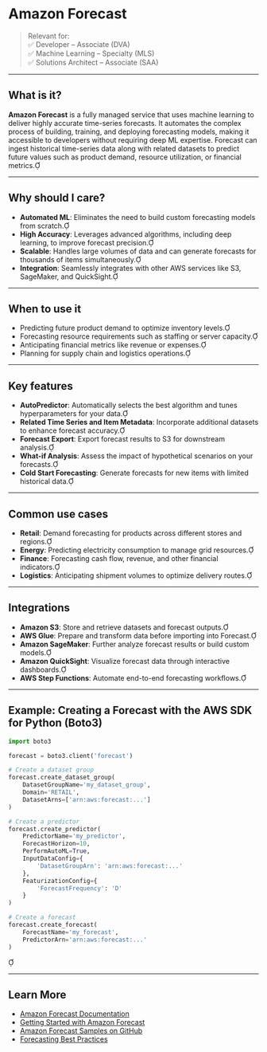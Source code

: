 # Amazon Forecast

> Relevant for:  
> ✅ Developer – Associate (DVA)  
> ✅ Machine Learning – Specialty (MLS)  
> ✅ Solutions Architect – Associate (SAA)

---

## What is it?

**Amazon Forecast** is a fully managed service that uses machine learning to deliver highly accurate time-series forecasts. It automates the complex process of building, training, and deploying forecasting models, making it accessible to developers without requiring deep ML expertise. Forecast can ingest historical time-series data along with related datasets to predict future values such as product demand, resource utilization, or financial metrics.

---

## Why should I care?

- **Automated ML**: Eliminates the need to build custom forecasting models from scratch.
- **High Accuracy**: Leverages advanced algorithms, including deep learning, to improve forecast precision.
- **Scalable**: Handles large volumes of data and can generate forecasts for thousands of items simultaneously.
- **Integration**: Seamlessly integrates with other AWS services like S3, SageMaker, and QuickSight.

---

## When to use it

- Predicting future product demand to optimize inventory levels.
- Forecasting resource requirements such as staffing or server capacity.
- Anticipating financial metrics like revenue or expenses.
- Planning for supply chain and logistics operations.

---

## Key features

- **AutoPredictor**: Automatically selects the best algorithm and tunes hyperparameters for your data.
- **Related Time Series and Item Metadata**: Incorporate additional datasets to enhance forecast accuracy.
- **Forecast Export**: Export forecast results to S3 for downstream analysis.
- **What-if Analysis**: Assess the impact of hypothetical scenarios on your forecasts.
- **Cold Start Forecasting**: Generate forecasts for new items with limited historical data.

---

## Common use cases

- **Retail**: Demand forecasting for products across different stores and regions.
- **Energy**: Predicting electricity consumption to manage grid resources.
- **Finance**: Forecasting cash flow, revenue, and other financial indicators.
- **Logistics**: Anticipating shipment volumes to optimize delivery routes.

---

## Integrations

- **Amazon S3**: Store and retrieve datasets and forecast outputs.
- **AWS Glue**: Prepare and transform data before importing into Forecast.
- **Amazon SageMaker**: Further analyze forecast results or build custom models.
- **Amazon QuickSight**: Visualize forecast data through interactive dashboards.
- **AWS Step Functions**: Automate end-to-end forecasting workflows.

---

## Example: Creating a Forecast with the AWS SDK for Python (Boto3)



```python
import boto3

forecast = boto3.client('forecast')

# Create a dataset group
forecast.create_dataset_group(
    DatasetGroupName='my_dataset_group',
    Domain='RETAIL',
    DatasetArns=['arn:aws:forecast:...']
)

# Create a predictor
forecast.create_predictor(
    PredictorName='my_predictor',
    ForecastHorizon=10,
    PerformAutoML=True,
    InputDataConfig={
        'DatasetGroupArn': 'arn:aws:forecast:...'
    },
    FeaturizationConfig={
        'ForecastFrequency': 'D'
    }
)

# Create a forecast
forecast.create_forecast(
    ForecastName='my_forecast',
    PredictorArn='arn:aws:forecast:...'
)
```



---

## Learn More

- [Amazon Forecast Documentation](https://docs.aws.amazon.com/forecast/latest/dg/what-is-forecast.html)
- [Getting Started with Amazon Forecast](https://docs.aws.amazon.com/forecast/latest/dg/getting-started.html)
- [Amazon Forecast Samples on GitHub](https://github.com/aws-samples/amazon-forecast-samples)
- [Forecasting Best Practices](https://docs.aws.amazon.com/forecast/latest/dg/best-practices.html)
